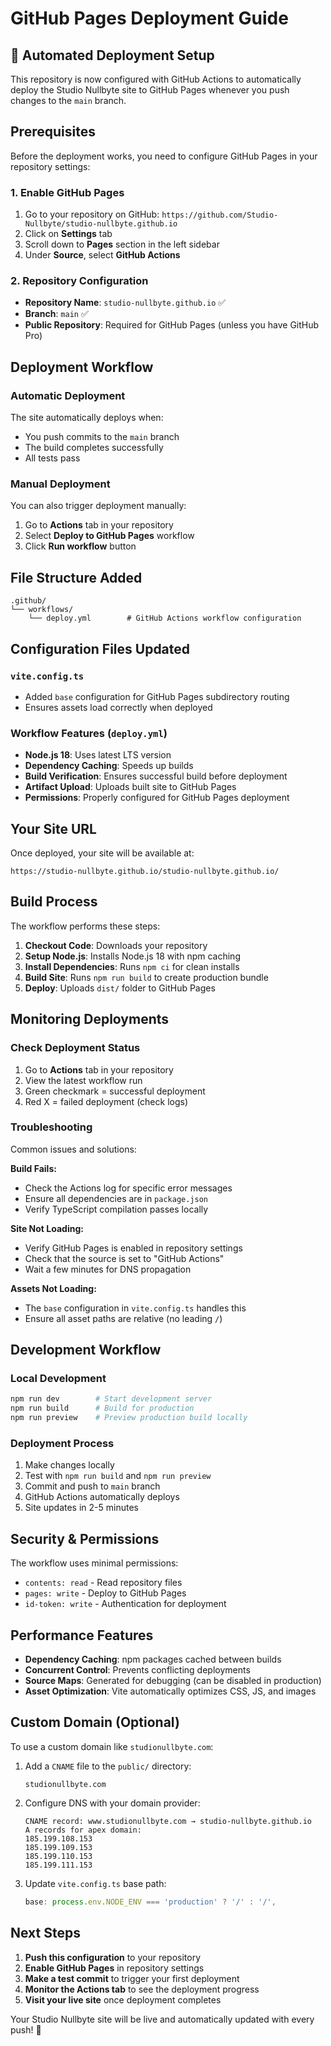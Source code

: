 # GitHub Pages Deployment Guide

## 🚀 Automated Deployment Setup

This repository is now configured with GitHub Actions to automatically deploy the Studio Nullbyte site to GitHub Pages whenever you push changes to the `main` branch.

## Prerequisites

Before the deployment works, you need to configure GitHub Pages in your repository settings:

### 1. Enable GitHub Pages
1. Go to your repository on GitHub: `https://github.com/Studio-Nullbyte/studio-nullbyte.github.io`
2. Click on **Settings** tab
3. Scroll down to **Pages** section in the left sidebar
4. Under **Source**, select **GitHub Actions**

### 2. Repository Configuration
- **Repository Name**: `studio-nullbyte.github.io` ✅
- **Branch**: `main` ✅
- **Public Repository**: Required for GitHub Pages (unless you have GitHub Pro)

## Deployment Workflow

### Automatic Deployment
The site automatically deploys when:
- You push commits to the `main` branch
- The build completes successfully
- All tests pass

### Manual Deployment
You can also trigger deployment manually:
1. Go to **Actions** tab in your repository
2. Select **Deploy to GitHub Pages** workflow
3. Click **Run workflow** button

## File Structure Added

```
.github/
└── workflows/
    └── deploy.yml        # GitHub Actions workflow configuration
```

## Configuration Files Updated

### `vite.config.ts`
- Added `base` configuration for GitHub Pages subdirectory routing
- Ensures assets load correctly when deployed

### Workflow Features (`deploy.yml`)
- **Node.js 18**: Uses latest LTS version
- **Dependency Caching**: Speeds up builds
- **Build Verification**: Ensures successful build before deployment
- **Artifact Upload**: Uploads built site to GitHub Pages
- **Permissions**: Properly configured for GitHub Pages deployment

## Your Site URL

Once deployed, your site will be available at:
```
https://studio-nullbyte.github.io/studio-nullbyte.github.io/
```

## Build Process

The workflow performs these steps:
1. **Checkout Code**: Downloads your repository
2. **Setup Node.js**: Installs Node.js 18 with npm caching
3. **Install Dependencies**: Runs `npm ci` for clean installs
4. **Build Site**: Runs `npm run build` to create production bundle
5. **Deploy**: Uploads `dist/` folder to GitHub Pages

## Monitoring Deployments

### Check Deployment Status
1. Go to **Actions** tab in your repository
2. View the latest workflow run
3. Green checkmark = successful deployment
4. Red X = failed deployment (check logs)

### Troubleshooting
Common issues and solutions:

**Build Fails:**
- Check the Actions log for specific error messages
- Ensure all dependencies are in `package.json`
- Verify TypeScript compilation passes locally

**Site Not Loading:**
- Verify GitHub Pages is enabled in repository settings
- Check that the source is set to "GitHub Actions"
- Wait a few minutes for DNS propagation

**Assets Not Loading:**
- The `base` configuration in `vite.config.ts` handles this
- Ensure all asset paths are relative (no leading `/`)

## Development Workflow

### Local Development
```bash
npm run dev        # Start development server
npm run build      # Build for production
npm run preview    # Preview production build locally
```

### Deployment Process
1. Make changes locally
2. Test with `npm run build` and `npm run preview`
3. Commit and push to `main` branch
4. GitHub Actions automatically deploys
5. Site updates in 2-5 minutes

## Security & Permissions

The workflow uses minimal permissions:
- `contents: read` - Read repository files
- `pages: write` - Deploy to GitHub Pages
- `id-token: write` - Authentication for deployment

## Performance Features

- **Dependency Caching**: npm packages cached between builds
- **Concurrent Control**: Prevents conflicting deployments
- **Source Maps**: Generated for debugging (can be disabled in production)
- **Asset Optimization**: Vite automatically optimizes CSS, JS, and images

## Custom Domain (Optional)

To use a custom domain like `studionullbyte.com`:

1. Add a `CNAME` file to the `public/` directory:
   ```
   studionullbyte.com
   ```

2. Configure DNS with your domain provider:
   ```
   CNAME record: www.studionullbyte.com → studio-nullbyte.github.io
   A records for apex domain:
   185.199.108.153
   185.199.109.153
   185.199.110.153
   185.199.111.153
   ```

3. Update `vite.config.ts` base path:
   ```typescript
   base: process.env.NODE_ENV === 'production' ? '/' : '/',
   ```

## Next Steps

1. **Push this configuration** to your repository
2. **Enable GitHub Pages** in repository settings
3. **Make a test commit** to trigger your first deployment
4. **Monitor the Actions tab** to see the deployment progress
5. **Visit your live site** once deployment completes

Your Studio Nullbyte site will be live and automatically updated with every push! 🎉
